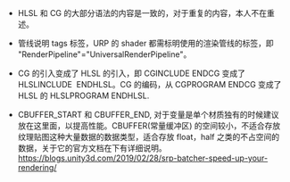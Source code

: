 *    HLSL 和 CG 的大部分语法的内容是一致的，对于重复的内容，本人不在重述。
    
*    管线说明 tags 标签，URP 的 shader 都需标明使用的渲染管线的标签，即 "RenderPipeline"="UniversalRenderPipeline"。
    
*    CG 的引入变成了 HLSL 的引入，即 CGINCLUDE ENDCG 变成了 HLSLINCLUDE  ENDHLSL。CG 的编码，从 CGPROGRAM ENDCG 变成了 HLSL 的 HLSLPROGRAM ENDHLSL.
    
*    CBUFFER_START 和 CBUFFER_END, 对于变量是单个材质独有的时候建议放在这里面，以提高性能。CBUFFER(常量缓冲区) 的空间较小，不适合存放纹理贴图这种大量数据的数据类型，适合存放 float，half 之类的不占空间的数据，关于它的官方文档在下有详细说明。https://blogs.unity3d.com/2019/02/28/srp-batcher-speed-up-your-rendering/
    

    